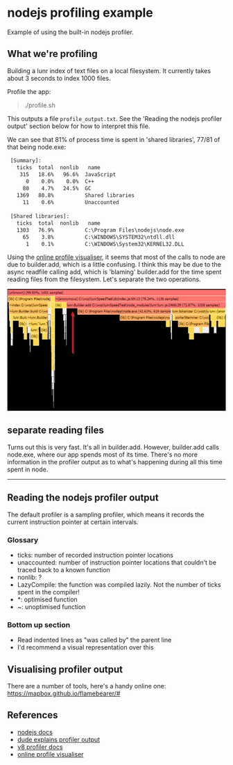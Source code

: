 # nodejs profiling example

Example of using the built-in nodejs profiler.


## What we're profiling

Building a lunr index of text files on a local filesystem. It currently takes
about 3 seconds to index 1000 files.

Profile the app:

> ./profile.sh

This outputs a file `profile_output.txt`. See the 'Reading the nodejs profiler
output' section below for how to interpret this file.

We can see that 81% of process time is spent in 'shared libraries', 77/81 of
that being node.exe:

```
 [Summary]:
   ticks  total  nonlib   name
    315   18.6%   96.6%  JavaScript
      0    0.0%    0.0%  C++
     80    4.7%   24.5%  GC
   1369   80.8%          Shared libraries
     11    0.6%          Unaccounted

 [Shared libraries]:
   ticks  total  nonlib   name
   1303   76.9%          C:\Program Files\nodejs\node.exe
     65    3.8%          C:\WINDOWS\SYSTEM32\ntdll.dll
      1    0.1%          C:\WINDOWS\System32\KERNEL32.DLL
```

Using the [online profile visualiser](https://mapbox.github.io/flamebearer/#),
it seems that most of the calls to node are due to builder.add, which is a
little confusing. I think this may be due to the async readfile calling add,
which is 'blaming' builder.add for the time spent reading files from the
filesystem. Let's separate the two operations.

![first profile](./img/profile_1.png)


## separate reading files

Turns out this is very fast. It's all in builder.add. However, builder.add
calls node.exe, where our app spends most of its time. There's no more
information in the profiler output as to what's happening during all this time
spent in node.


-----------------------------------------------------------------------
## Reading the nodejs profiler output

The default profiler is a sampling profiler, which means it records the current
instruction pointer at certain intervals.

### Glossary

- ticks:       number of recorded instruction pointer locations
- unaccounted: number of instruction pointer locations that couldn't be traced
               back to a known function
- nonlib:      ?
- LazyCompile: the function was compiled lazily. Not the number of ticks spent
               in the compiler!
- *:           optimised function
- ~:           unoptimised function

### Bottom up section

- Read indented lines as "was called by" the parent line
- I'd recommend a visual representation over this


## Visualising profiler output

There are a number of tools, here's a handy online one: https://mapbox.github.io/flamebearer/#


## References

- [nodejs docs](https://nodejs.org/en/docs/guides/simple-profiling/)
- [dude explains profiler output](https://groups.google.com/forum/#!topic/nodejs/oRbX5eZvOPg)
- [v8 profiler docs](https://v8.dev/docs/profile)
- [online profile visualiser](https://mapbox.github.io/flamebearer/#)
